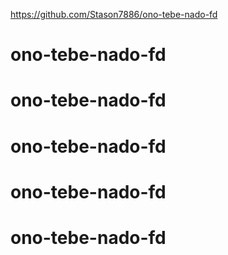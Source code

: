 https://github.com/Stason7886/ono-tebe-nado-fd
# ono-tebe-nado-fd
# ono-tebe-nado-fd
# ono-tebe-nado-fd
# ono-tebe-nado-fd
# ono-tebe-nado-fd
